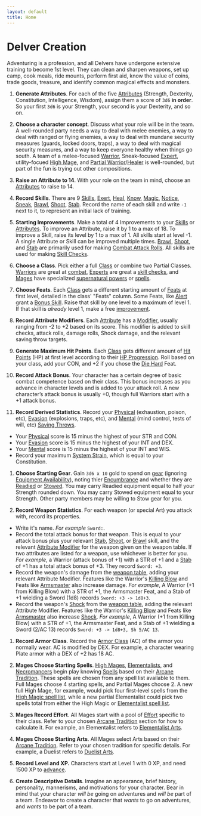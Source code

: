```yaml
---
layout: default
title: Home
---
```


# Delver Creation

Adventuring is a profession, and all Delvers have undergone extensive training to become 1st level. They can clean and sharpen weapons, set up camp, cook meals, ride mounts, perform first aid, know the value of coins, trade goods, treasure, and identify common magical effects and monsters.


1. **Generate Attributes**. For each of the five [Attributes](/rules#attributes) (Strength, Dexterity, Constitution, Intelligence, Wisdom), assign them a score of `3d6` **in order**. So your first `3d6` is your Strength, your second is your Dexterity, and so on.

1. **Choose a character concept**. Discuss what your role will be in the team. A well-rounded party needs a way to deal with melee enemies, a way to deal with ranged or flying enemies, a way to deal with mundane security measures (guards, locked doors, traps), a way to deal with magical security measures, and a way to keep everyone healthy when things go south. A team of a melee-focused [Warrior](/classes#warrior), Sneak-focused [Expert](/classes#expert), utility-focued [High Mage](/arcane-traditions#high-mage), and [Partial Warrior](/classes#partial-warrior)/[Healer](/arcane-traditions#healer) is well-rounded, but part of the fun is trying out other compositions.

1. **Raise an Attribute to 14**. With your role on the team in mind, choose an [Attributes](/rules#attributes) to raise to 14.

1. **Record Skills**. There are 9 [Skills](/rules#skills), [Exert](/rules#exert), [Heal](/rules#heal), [Know](/rules#know), [Magic](/rules#magic), [Notice](/rules#notice), [Sneak](/rules#sneak), [Brawl](/rules#brawl), [Shoot](/rules#shoot), [Stab](/rules#stab). Record the name of each skill and write `-1` next to it, to represent an initial lack of training.

1. **Starting Improvements**. Make a total of 4 <span id="improvement">Improvements<span> to your [Skills](/rules#skills) or [Attributes](/rules#attributes). To improve an Attribute, raise it by 1 to a max of 18. To improve a Skill, raise its level by 1 to a max of 1. All skills start at level -1. A single Attribute or Skill can be improved multiple times. [Brawl](/rules#brawl), [Shoot](/rules#shoot), and [Stab](/rules#stab) are primarily used for making [Combat Attack Rolls](/combat#combat-attack-rolls). All skills are used for making [Skill Checks](/rules#skill-checks).

1. **Choose a Class**. Pick either a full [Class](/classes) or combine two Partial Classes. [Warriors](/classes#warrior) are great at [combat](/combat), [Experts](/classes#expert) are great a [skill checks](/rules#skills), and [Mages](/classes#mage) have specialized [supernatural powers](/arcane-traditions) or [spells](/spells).

1. **Choose Feats**. Each [Class](/classes) gets a different starting amount of [Feats](/feats) at first level, detailed in the class' "Feats" column. Some Feats, like [Alert](/feats#Alert-c) grant a [Bonus Skill](/rules#bonus-skill). Raise that skill by one level to a maximum of level 1. If that skill is *already* level 1, make a free [improvement](#improvement).

1. **Record Attribute Modifiers**. Each [Attribute](/rules#attributes) has a [Modifier](/rules#attribute-modifiers), usually ranging from -2 to +2 based on its score. This modifier is added to skill checks, attack rolls, damage rolls, Shock damage, and the relevant saving throw targets.

1. **Generate Maximum Hit Points**. Each [Class](/classes) gets different amount of [Hit Points](/rules#hit-points) (HP) at first level according to their [HP Progression](/rules#hp-progression). Roll based on your class, add your CON, and +2 if you chose the [Die Hard](/feats#die-hard-c) Feat.

1. **Record Attack Bonus**. Your character has a certain degree of basic combat competence based on their class. This bonus increases as you advance in character levels and is added to your attack roll. A new character’s attack bonus is usually +0, though full Warriors start with a +1 attack bonus.

1. **Record Derived Statistics**. Record your [Physical](/rules#physical) (exhaustion, poison, etc), [Evasion](/rules#evasion) (explosions, traps, etc), and [Mental](/rules#mental) (mind control, tests of will, etc) [Saving Throws](/rules#saving-throws).
  - Your [Physical](/rules#physical) score is 15 minus the highest of your STR and CON.
  - Your [Evasion](/rules#evasion) score is 15 minus the highest of your INT and DEX.
  - Your [Mental](/rules#mental) score is 15 minus the highest of your INT and WIS.
  - Record your maximum [System Strain](/rules#system-strain), which is equal to your Constitution.

1. **Choose Starting Gear**. Gain `3d6 x 10` gold to spend on [gear](/equipment) (ignoring [Equipment Availability](/equipment#equipment-availability)), noting thier [Encumbrance](/rules#encumbrance) and whether they are [Readied](/rules#readied) or [Stowed](/rules#stowed). You may carry Readied equipment equal to half your Strength rounded down. You may carry Stowed equipment equal to your Strength. Other party members may be willing to Stow gear for you.

1. **Record Weapon Statistics**. For each weapon (or special Art) you attack with, record its properties.
  - Write it's name. *For example* `Sword:`.
  - Record the total attack bonus for that weapon. This is equal to your attack bonus plus your relevant [Stab](/rules#stab), [Shoot](/rules#shoot), or [Brawl](/rules#brawl) skill, and the relevant [Attribute Modifier](/rules#attribute-modifiers) for the weapon given on the weapon table. If two attributes are listed for a weapon, use whichever is better for you. *For example*, a Warrior (attack bonus of +1) with a STR of +1 and a [Stab](/rules#stab) of +1 has a total attack bonus of +3. They record `Sword: +3`.
  - Record the weapon's damage from the [weapon table](/equipment#weapons), adding your relevant Attribute Modifier. Features like the Warrior's [Killing Blow](/classes#class-ability-killing-blow) and Feats like [Armsmaster](/feats#armsmaster-c) also increase damage. *For example*, A Warrior (+1 from Killing Blow) with a STR of +1, the Armsmaster Feat, and a Stab of +1 wielding a Sword (1d8) records `Sword: +3 -> 1d8+3`.
  - Record the weapon's [Shock](/combat#shock) from the [weapon table](/equipment#weapons), adding the relevant Attribute Modifier. Features like the Warrior's [Killing Blow](/classes#class-ability-killing-blow) and Feats like [Armsmaster](/feats#armsmaster-c) also increase [Shock](/combat#shock). *For example*, A Warrior (+1 from Killing Blow) with a STR of +1, the Armsmaster Feat, and a Stab of +1 wielding a Sword (2/AC 13) records `Sword: +3 -> 1d8+3, Sh 5/AC 13`.

1. **Record Armor Class**. Record the [Armor Class](/equipment#armor-class) (AC) of the armor you normally wear. AC is modified by DEX. For example, a character wearing Plate armor with a DEX of +2 has 18 AC.

1. **Mages Choose Starting Spells**. [High Mages](/arcane-traditions#high-mage), [Elementalists](/arcane-traditions#elementalist), and [Necromancers](/arcane-traditions#necromancer) begin play knowing [Spells](/spells) based on their [Arcane Tradition](/arcane-traditions). These spells are chosen from any spell list available to them. Full Mages choose 4 starting spells, and Partial Mages choose 2. A new full High Mage, for example, would pick four first-level spells from the [High Magic spell list](/spells#high-magic-spells), while a new partial Elementalist could pick two spells total from either the High Magic or [Elementalist spell list](/spells#elementalist-spells).

1. **Mages Record Effort**. All Mages start with a pool of [Effort](/classes#effort) specific to their class. Refer to your chosen [Arcane Tradition](/arcane-traditions) section for how to calculate it. For example, an Elementalist refers to [Elementalist Arts](/arcane-traditions#elementalist-arts).

1. **Mages Choose Starting Arts**. All Mages select Arts based on their [Arcane Tradition](/arcane-traditions). Refer to your chosen tradition for specific details. For example, a Duelist refers to [Duelist Arts](/arcane-traditions#duelist-arts).

1. **Record Level and XP.** Characters start at Level 1 with 0 XP, and need 1500 XP to [advance](/rules#xp-thresholds).

1. **Create Descriptive Details**. Imagine an appearance, brief history, personality, mannerisms, and motivations for your character. Bear in mind that your character *will be* going on adventures and *will be* part of a team. Endeavor to create a character that *wants* to go on adventures, and *wants* to be part of a team.
